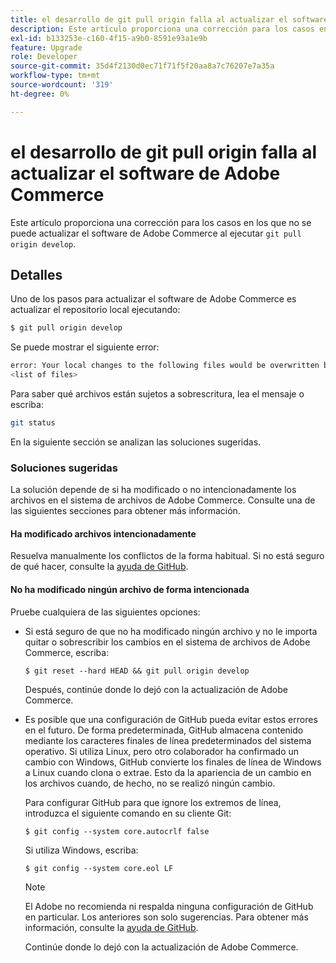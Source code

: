 ```yaml
---
title: el desarrollo de git pull origin falla al actualizar el software de Adobe Commerce
description: Este artículo proporciona una corrección para los casos en los que no se puede actualizar el software de Adobe Commerce al ejecutar "git pull origin development".
exl-id: b133253e-c160-4f15-a9b0-8591e93a1e9b
feature: Upgrade
role: Developer
source-git-commit: 35d4f2130d0ec71f71f5f20aa8a7c76207e7a35a
workflow-type: tm+mt
source-wordcount: '319'
ht-degree: 0%

---
```


# el desarrollo de git pull origin falla al actualizar el software de Adobe Commerce

Este artículo proporciona una corrección para los casos en los que no se puede actualizar el software de Adobe Commerce al ejecutar `git pull origin develop`.

## Detalles

Uno de los pasos para actualizar el software de Adobe Commerce es actualizar el repositorio local ejecutando:

```bash
$ git pull origin develop
```

Se puede mostrar el siguiente error:

```bash
error: Your local changes to the following files would be overwritten by merge:
<list of files>
```

Para saber qué archivos están sujetos a sobrescritura, lea el mensaje o escriba:

```bash
git status
```

En la siguiente sección se analizan las soluciones sugeridas.

### Soluciones sugeridas

La solución depende de si ha modificado o no intencionadamente los archivos en el sistema de archivos de Adobe Commerce. Consulte una de las siguientes secciones para obtener más información.

#### Ha modificado archivos intencionadamente

Resuelva manualmente los conflictos de la forma habitual. Si no está seguro de qué hacer, consulte la [ayuda de GitHub](https://help.github.com/).

#### No ha modificado ningún archivo de forma intencionada

Pruebe cualquiera de las siguientes opciones:

* Si está seguro de que no ha modificado ningún archivo y no le importa quitar o sobrescribir los cambios en el sistema de archivos de Adobe Commerce, escriba:

  </p>
    <pre><code class="language-bash">$ git reset --hard HEAD && git pull origin develop</code></pre>

  Después, continúe donde lo dejó con la actualización de Adobe Commerce.

* Es posible que una configuración de GitHub pueda evitar estos errores en el futuro. De forma predeterminada, GitHub almacena contenido mediante los caracteres finales de línea predeterminados del sistema operativo. Si utiliza Linux, pero otro colaborador ha confirmado un cambio con Windows, GitHub convierte los finales de línea de Windows a Linux cuando clona o extrae. Esto da la apariencia de un cambio en los archivos cuando, de hecho, no se realizó ningún cambio.

  Para configurar GitHub para que ignore los extremos de línea, introduzca el siguiente comando en su cliente Git:

  </p>
    <pre><code class="language-bash">$ git config --system core.autocrlf false</code></pre>

  Si utiliza Windows, escriba:

  </p>
    <pre><code class="language-bash">$ git config --system core.eol LF</code></pre>

  >[!NOTE]
  >
  >El Adobe no recomienda ni respalda ninguna configuración de GitHub en particular. Los anteriores son solo sugerencias. Para obtener más información, consulte la [ayuda de GitHub](https://help.github.com/).

  Continúe donde lo dejó con la actualización de Adobe Commerce.

